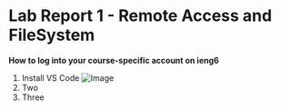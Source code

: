# **Lab Report 1 - Remote Access and FileSystem**

**How to log into your course-specific account on ieng6**

1. Install VS Code 
![Image](http://url/a.png)
2. Two
3. Three
